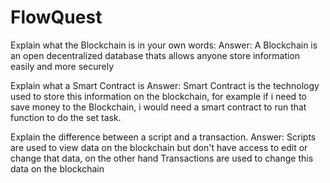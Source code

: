 # FlowQuest

Explain what the Blockchain is in your own words:
Answer: A Blockchain is an open decentralized database thats allows anyone store information easily and more securely

Explain what a Smart Contract is
Answer: Smart Contract is the technology used to store this information on the blockchain, for example if i need to save money to the Blockchain, i would need a smart contract to run that function to do the set task.

Explain the difference between a script and a transaction.
Answer: Scripts are used to view data on the blockchain but don't have access to edit or change that data, on the other hand Transactions are used to change this data on the blockchain
